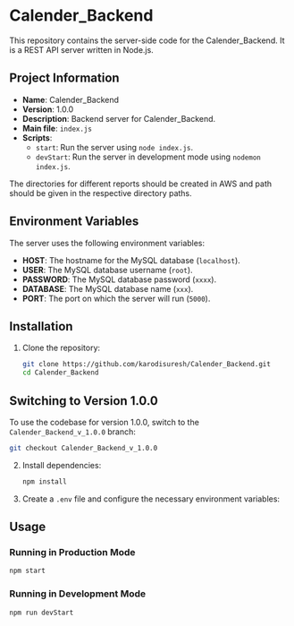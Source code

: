 # Calender_Backend
 
This repository contains the server-side code for the Calender_Backend. It is a REST API server written in Node.js.
 
 
## Project Information
 
- **Name**: Calender_Backend
- **Version**: 1.0.0
- **Description**: Backend server for Calender_Backend.
- **Main file**: `index.js`
- **Scripts**:
  - `start`: Run the server using `node index.js`.
  - `devStart`: Run the server in development mode using `nodemon index.js`.
 
 
The directories for different reports should be created in AWS and path should be given in the respective directory paths.


 
## Environment Variables
 
The server uses the following environment variables:
 
- **HOST**: The hostname for the MySQL database (`localhost`).
- **USER**: The MySQL database username (`root`).
- **PASSWORD**: The MySQL database password (`xxxx`).
- **DATABASE**: The MySQL database name (`xxx`).
- **PORT**: The port on which the server will run (`5000`).

 
## Installation
 
1. Clone the repository:
 
    ```bash
    git clone https://github.com/karodisuresh/Calender_Backend.git
    cd Calender_Backend
    ```
## Switching to Version 1.0.0
 
To use the codebase for version 1.0.0, switch to the `Calender_Backend_v_1.0.0` branch:
 
```bash
git checkout Calender_Backend_v_1.0.0
```
 
2. Install dependencies:
 
    ```bash
    npm install
    ```
 
3. Create a `.env` file and configure the necessary environment variables:
 
## Usage
### Running in Production Mode
 
```bash
npm start
```
### Running in Development Mode
 
```bash
npm run devStart
```

